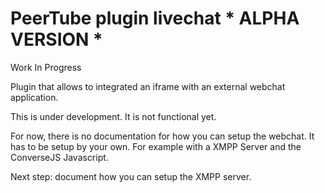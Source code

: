 # PeerTube plugin livechat * ALPHA VERSION *

Work In Progress

Plugin that allows to integrated an iframe with an external webchat application.

This is under development. It is not functional yet.

For now, there is no documentation for how you can setup the webchat.
It has to be setup by your own. For example with a XMPP Server and the ConverseJS Javascript.

Next step: document how you can setup the XMPP server.
